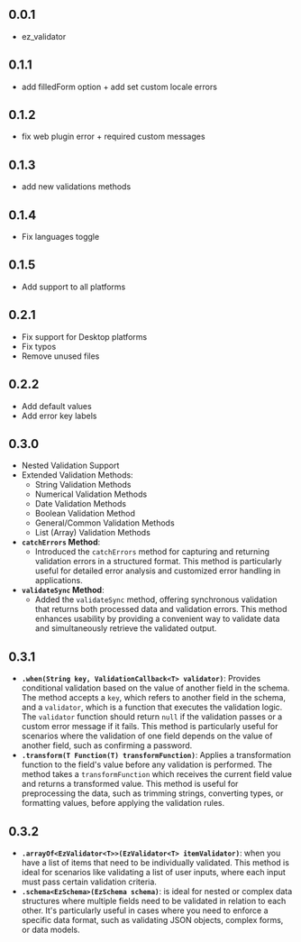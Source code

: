 ## 0.0.1
- ez_validator

## 0.1.1
- add filledForm option + add set custom locale errors

## 0.1.2
- fix web plugin error + required custom messages

## 0.1.3
- add new validations methods

## 0.1.4
- Fix languages toggle

## 0.1.5
- Add support to all platforms

## 0.2.1
- Fix support for Desktop platforms
- Fix typos
- Remove unused files

## 0.2.2
- Add default values
- Add error key labels

## 0.3.0
- Nested Validation Support
- Extended Validation Methods:
  - String Validation Methods
  - Numerical Validation Methods
  - Date Validation Methods
  - Boolean Validation Method
  - General/Common Validation Methods
  - List (Array) Validation Methods
- **`catchErrors` Method**:
  - Introduced the `catchErrors` method for capturing and returning validation errors in a structured format. This method is particularly useful for detailed error analysis and customized error handling in applications.
- **`validateSync` Method**:
    - Added the `validateSync` method, offering synchronous validation that returns both processed data and validation errors. This method enhances usability by providing a convenient way to validate data and simultaneously retrieve the validated output.
  
## 0.3.1
- **`.when(String key, ValidationCallback<T> validator)`**: Provides conditional validation based on the value of another field in the schema. The method accepts a `key`, which refers to another field in the schema, and a `validator`, which is a function that executes the validation logic. The `validator` function should return `null` if the validation passes or a custom error message if it fails. This method is particularly useful for scenarios where the validation of one field depends on the value of another field, such as confirming a password.
- **`.transform(T Function(T) transformFunction)`**: Applies a transformation function to the field's value before any validation is performed. The method takes a `transformFunction` which receives the current field value and returns a transformed value. This method is useful for preprocessing the data, such as trimming strings, converting types, or formatting values, before applying the validation rules.

## 0.3.2
  - **`.arrayOf<EzValidator<T>>(EzValidator<T> itemValidator)`**: when you have a list of items that need to be individually validated. This method is ideal for scenarios like validating a list of user inputs, where each input must pass certain validation criteria.
  - **`.schema<EzSchema>(EzSchema schema)`**: is ideal for nested or complex data structures where multiple fields need to be validated in relation to each other. It's particularly useful in cases where you need to enforce a specific data format, such as validating JSON objects, complex forms, or data models.